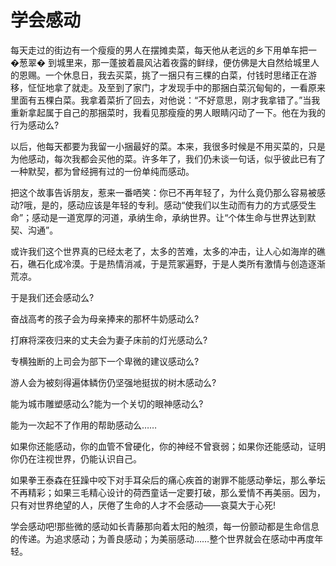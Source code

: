 # 学会感动

每天走过的街边有一个瘦瘦的男人在摆摊卖菜，每天他从老远的乡下用单车把一 �葱翠� 到城里来，那一蓬披着晨风沾着夜露的鲜绿，便仿佛是大自然给城里人的恩赐。一个休息日，我去买菜，挑了一捆只有三棵的白菜，付钱时思绪正在游移，怔怔地拿了就走。及至到了家门，才发现手中的那捆白菜沉甸甸的，一看原来里面有五棵白菜。我拿着菜折了回去，对他说：“不好意思，刚才我拿错了。”当我重新拿起属于自己的那捆菜时，我看见那瘦瘦的男人眼睛闪动了一下。他在为我的行为感动么? 

以后，他每天都要为我留一小捆最好的菜。本来，我很多时候是不用买菜的，只是为他感动，每次我都会买他的菜。许多年了，我们仍未谈一句话，似乎彼此已有了一种默契，都为曾经拥有过的一份单纯而感动。 

把这个故事告诉朋友，惹来一番哂笑：你已不再年轻了，为什么竟仍那么容易被感动?哦，是的，感动应该是年轻的专利。感动“使我们以生动而有力的方式感受生命”；感动是一道宽厚的河道，承纳生命，承纳世界。让“个体生命与世界达到默契、沟通”。 

或许我们这个世界真的已经太老了，太多的苦难，太多的冲击，让人心如海岸的礁石，礁石化成冷漠。于是热情消减，于是荒冢遍野，于是人类所有激情与创造逐渐荒凉。 

于是我们还会感动么? 

奋战高考的孩子会为母亲捧来的那杯牛奶感动么? 

打麻将深夜归来的丈夫会为妻子床前的灯光感动么? 

专横独断的上司会为部下一个卑微的建议感动么? 

游人会为被刻得遍体鳞伤仍坚强地挺拔的树木感动么? 

能为城市雕塑感动么?能为一个关切的眼神感动么? 

能为一次起不了作用的帮助感动么…… 

如果你还能感动，你的血管不曾硬化，你的神经不曾衰弱；如果你还能感动，证明你仍在注视世界，仍能认识自己。 

如果拳王泰森在狂躁中咬下对手耳朵后的痛心疾首的谢罪不能感动拳坛，那么拳坛不再精彩；如果三毛精心设计的荷西童话一定要打破，那么爱情不再美丽。因为，只有对世界绝望的人，厌倦了生命的人才不会感动——哀莫大于心死! 

学会感动吧!那些微的感动如长青藤那向着太阳的触须，每一份颤动都是生命信息的传递。为追求感动；为善良感动；为美丽感动……整个世界就会在感动中再度年轻。
 